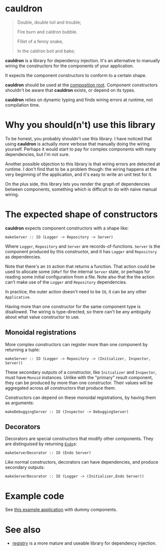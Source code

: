# cauldron

> Double, double toil and trouble;
>
> Fire burn and caldron bubble.
>
> Fillet of a fenny snake,
>
> In the caldron boil and bake;

**cauldron** is a library for dependency injection. It's an alternative to manually wiring the constructors for the components of your application. 

It expects the component constructors to conform to a certain shape.

**cauldron** should be used at the [composition root](https://stackoverflow.com/questions/6277771/what-is-a-composition-root-in-the-context-of-dependency-injection). Component constructors shouldn't be aware that **cauldron** exists, or depend on its types.

**cauldron** relies on dynamic typing and finds wiring errors at runtime, not compilation time.

# Why you should(n't) use this library

To be honest, you probably shouldn't use this library. I have noticed that using
**cauldron** is actually *more* verbose that manually doing the wiring yourself.
Perhaps it would start to pay for complex components with many dependencies, but
I'm not sure.

Another possible objection to this library is that wiring errors are detected at
runtime. I don't find that to be a problem though: the wiring happens at the
very beginning of the application, and it's easy to write an unit test for it.

On the plus side, this library lets you render the graph of dependencies between
components, something which is difficult to do with naive manual wiring.

# The expected shape of constructors

**cauldron** expects component constructors with a shape like:

```
makeServer :: IO (Logger -> Repository -> Server)
```

Where `Logger`, `Repository` and `Server` are records-of-functions. `Server` is
the component produced by this constructor, and it has `Logger` and `Repository`
as dependencies.

Note that there's an `IO` action that returns a function. That action could be
used to allocate some `IORef` for the internal `Server` state, or perhaps for
reading some initial configuration from a file. Note also that the the action
can't make use of the `Logger` and `Repository` dependencies.

In practice, the outer action doesn't need to be `IO`, it can be any other
`Applicative`.

Having more than one constructor for the same component type is disallowed. The
wiring is type-directed, so there can't be any ambiguity about what value
constructor to use.

## Monoidal registrations

More complex constructors can register more than one component by returning a tuple:

```
makeServer :: IO (Logger -> Repository -> (Initializer, Inspector, Server))
```

These secondary outputs of a constructor, like `Initializer` and `Inspector`,
must have `Monoid` instances. Unlike with the "primary" result component, they
can be produced by more than one constructor. Their values will be aggregated
across all constructors that produce them.

Constructors can depend on these monoidal registrations, by having them as
arguments:

```
makeDebuggingServer :: IO (Inspector -> DebuggingServer)
```

## Decorators

Decorators are special constructors that modify other components. They are
distinguised by returning [`Endo`](https://hackage.haskell.org/package/base-4.19.0.0/docs/Data-Monoid.html#t:Endo)s:

```
makeServerDecorator :: IO (Endo Server)
```

Like normal constructors, decorators can have dependencies, and produce secondary outputs:

```
makeServerDecorator :: IO (Logger -> (Initializer,Endo Server))
```
# Example code

See [this example application](/app/Main.hs) with dummy components.

# See also

- [registry](https://hackage.haskell.org/package/registry) is a more mature and useable library for dependency injection.